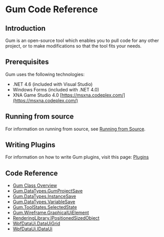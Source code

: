 # Gum Code Reference

## Introduction

Gum is an open-source tool which enables you to pull code for any other project, or to make modifications so that the tool fits your needs.

## Prerequisites

Gum uses the following technologies:

* .NET 4.6 (included with Visual Studio)
* Windows Forms (included with .NET 4.0)
* XNA Game Studio 4.0 [https://msxna.codeplex.com/](https://msxna.codeplex.com/)

## Running from source

For information on running from source, see [Running from Source](https://flatredball.gitbook.io/gum/gum-code-reference/running-from-source).

## Writing Plugins

For information on how to write Gum plugins, visit this page: [Plugins](https://github.com/vchelaru/Gum/tree/8c293a405185cca0e819b810220de684b436daf9/docs/Gum%20Code%20Reference/Plugins/README.md)

## Code Reference

* [Gum Class Overview](gum-class-overview.md)
* [Gum.DataTypes.GumProjectSave](gumprojectsave.md)
* [Gum.DataTypes.InstanceSave](instancesave.md)
* [Gum.DataTypes.VariableSave](variablesave.md)
* [Gum.ToolStates.SelectedState](selectedstate.md)
* [Gum.Wireframe.GraphicalUiElement](graphicaluielement/)
* [RenderingLibrary.IPositionedSizedObject](ipositionedsizedobject.md)
* [WpfDataUi.DataUiGrid](datauigrid/)
* [WpfDataUi.IDataUi](idataui.md)
